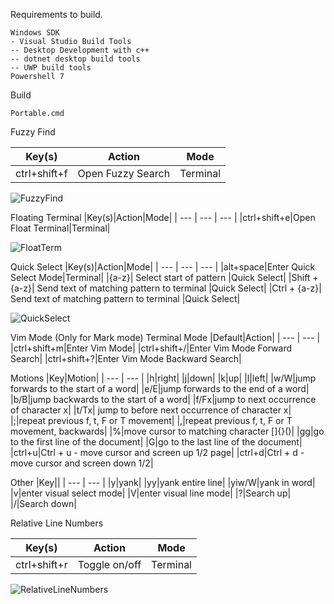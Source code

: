 Requirements to build.
```
Windows SDK
- Visual Studio Build Tools
-- Desktop Development with c++
-- dotnet desktop build tools
-- UWP build tools
Powershell 7
```

Build
```
Portable.cmd
```

Fuzzy Find

|Key(s)|Action|Mode|
| --- | --- | --- |
|ctrl+shift+f|Open Fuzzy Search|Terminal|

![FuzzyFind](https://github.com/e82eric/terminal-vimmarkmode/assets/811029/628660e9-72b4-4cad-95b3-eb3b13fe7062)

Floating Terminal
|Key(s)|Action|Mode|
| --- | --- | --- |
|ctrl+shift+e|Open Float Terminal|Terminal|

![FloatTerm](https://github.com/e82eric/terminal-vimmarkmode/assets/811029/fe3175b3-0a5f-4667-9259-4544f13b23b3)

Quick Select
|Key(s)|Action|Mode|
| --- | --- | --- |
|alt+space|Enter Quick Select Mode|Terminal|
|{a-z}| Select start of pattern |Quick Select|
|Shift + {a-z}| Send text of matching pattern to terminal |Quick Select|
|Ctrl + {a-z}| Send text of matching pattern to terminal |Quick Select|

![QuickSelect](https://github.com/e82eric/terminal-vimmarkmode/assets/811029/63f03798-d041-4a6b-b79b-2bbfd76621f2)

Vim Mode (Only for Mark mode)
Terminal Mode
|Default|Action|
| --- | --- |
|ctrl+shift+m|Enter Vim Mode|
|ctrl+shift+/|Enter Vim Mode Forward Search|
|ctrl+shift+?|Enter Vim Mode Backward Search|

Motions
|Key|Motion|
| --- | --- |
|h|right|
|j|down|
|k|up|
|l|left|
|w/W|jump forwards to the start of a word|
|e/E|jump forwards to the end of a word|
|b/B|jump backwards to the start of a word|
|f/Fx|jump to next occurrence of character x|
|t/Tx| jump to before next occurrence of character x|
|;|repeat previous f, t, F or T movement|
|,|repeat previous f, t, F or T movement, backwards|
|%|move cursor to matching character []{}()|
|gg|go to the first line of the document|
|G|go to the last line of the document|
|ctrl+u|Ctrl + u - move cursor and screen up 1/2 page|
|ctrl+d|Ctrl + d - move cursor and screen down 1/2|

Other
|Key||
| --- | --- |
|y|yank|
|yy|yank entire line|
|yiw/W|yank in word|
|v|enter visual select mode|
|V|enter visual line mode|
|?|Search up|
|/|Search down|

Relative Line Numbers

|Key(s)|Action|Mode|
| --- | --- | --- |
|ctrl+shift+r|Toggle on/off|Terminal|

![RelativeLineNumbers](https://github.com/e82eric/terminal-vimmarkmode/assets/811029/d4716bce-f4e1-4b3a-84da-feb70fe1854a)


